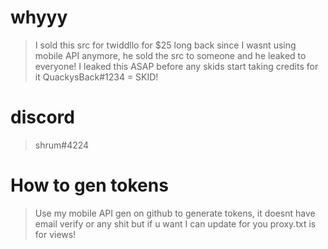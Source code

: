 # whyyy
> I sold this src for twiddllo for $25 long back since I wasnt using mobile API anymore, he sold the src to someone and he leaked to everyone! 
> I leaked this ASAP before any skids start taking credits for it
> QuackysBack#1234 = SKID!
# discord
> shrum#4224

# How to gen tokens
> Use my mobile API gen on github to generate tokens, it doesnt have email verify or any shit but if u want I can update for you
> proxy.txt is for views!

